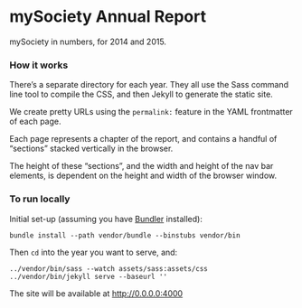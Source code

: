 # mySociety Annual Report

mySociety in numbers, for 2014 and 2015.

### How it works

There’s a separate directory for each year. They all use the Sass command line tool to compile the CSS, and then Jekyll to generate the static site.

We create pretty URLs using the `permalink:` feature in the YAML frontmatter of each page.

Each page represents a chapter of the report, and contains a handful of “sections” stacked vertically in the browser.

The height of these “sections”, and the width and height of the nav bar elements, is dependent on the height and width of the browser window.

### To run locally

Initial set-up (assuming you have [Bundler](http://bundler.io/) installed):

```
bundle install --path vendor/bundle --binstubs vendor/bin
```

Then `cd` into the year you want to serve, and:

```
../vendor/bin/sass --watch assets/sass:assets/css
../vendor/bin/jekyll serve --baseurl ''
```

The site will be available at http://0.0.0.0:4000
